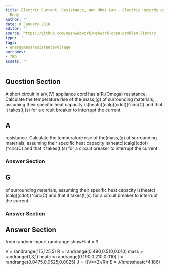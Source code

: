 ```yaml
---
title: Electric Current, Resistance, and Ohms Law - Electric Hazards and the Human
  Body
author: ''
date: 8 January 2018
editor: ''
source: https://github.com/openwebwork/webwork-open-problem-library
type: ''
tags:
- energymassresistancevoltage
outcomes:
- TBD
assets: ''
---
```


## Question Section 

A short circuit in a(V,(V) appliance cord has a(R,(Omega) resistance. Calculate the temperature rise of the(mass,(g) of surrounding materials, assuming their specific heat capacity is(heatc)(calg)(cdot)(^circ(C) and that it takes(t,(s) for a circuit breaker to interrupt the current.
## A
resistance. Calculate the temperature rise of the(mass,(g) of surrounding materials, assuming their specific heat capacity is(heatc)(calg)(cdot)(^circ(C) and that it takes(t,(s) for a circuit breaker to interrupt the current.
### Answer Section
## G
of surrounding materials, assuming their specific heat capacity is(heatc)(calg)(cdot)(^circ(C) and that it takes(t,(s) for a circuit breaker to interrupt the current.
### Answer Section


## Answer Section

from random import randrange
showHint = 3

V = randrange(115,125,5)
R = randrange(0.490,0.510,0.010)
mass = randrange(1,3,1)
heatc = randrange(0.190,0.210,0.010)
t = randrange(0.0475,0.0525,0.0025)
J = ((V**2)/R)*t
E = J/(mass*heatc*4.186)